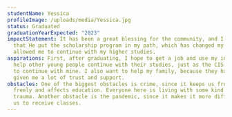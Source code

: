 ```yaml
---
studentName: Yessica
profileImage: /uploads/media/Yessica.jpg
status: Graduated
graduationYearExpected: "2023"
impactStatement: It has been a great blessing for the community, and I thank God
  that He put the scholarship program in my path, which has changed my life and
  allowed me to continue with my higher studies.
aspirations: First, after graduating, I hope to get a job and use my income to
  help other young people continue with their studies, just as the CIS helped me
  to continue with mine. I also want to help my family, because they have also
  given me a lot of trust and support.
obstacles: One of the biggest obstacles is crime, since it keeps us from moving
  freely and affects education. Everyone here is living with some kind of
  trauma. Another obstacle is the pandemic, since it makes it more difficult for
  us to receive classes.
---
```

